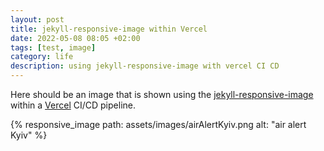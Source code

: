 ```yaml
---
layout: post
title: jekyll-responsive-image within Vercel
date: 2022-05-08 08:05 +02:00
tags: [test, image]
category: life
description: using jekyll-responsive-image with vercel CI CD
---
```


Here should be an image that is shown using the
[jekyll-responsive-image](https://github.com/wildlyinaccurate/jekyll-responsive-image)
within a 
[Vercel](https://vercel.com/oleksabor/verjek/)
 CI/CD pipeline.

{% responsive_image path: assets/images/airAlertKyiv.png alt: "air alert Kyiv" %}

